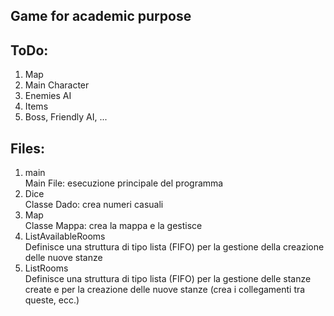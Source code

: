 ## Game for academic purpose  
  
## ToDo:  
1. Map  
2. Main Character  
3. Enemies AI  
4. Items  
5. Boss, Friendly AI, ...  

## Files:  
1. main  
Main File: esecuzione principale del programma  
2. Dice  
Classe Dado: crea numeri casuali  
3. Map  
Classe Mappa: crea la mappa e la gestisce  
4. ListAvailableRooms  
Definisce una struttura di tipo lista (FIFO) per la gestione della creazione delle nuove stanze  
5. ListRooms  
Definisce una struttura di tipo lista (FIFO) per la gestione delle stanze create e per la creazione delle nuove stanze (crea i collegamenti tra queste, ecc.)  